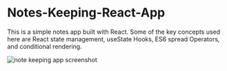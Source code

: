 # Notes-Keeping-React-App
This is a simple notes app built with React.
Some of the key concepts used here are React state management, useState Hooks, ES6 spread Operators, and conditional rendering.

![note keeping app screenshot](https://user-images.githubusercontent.com/76620624/214498324-84686573-e776-4979-874a-24e765118393.png)

